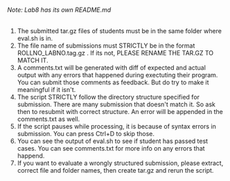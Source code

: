 ######          Note: Lab8 has its own README.md

1. The submitted tar.gz files of students must be in the same folder where eval.sh is in. 
2. The file name of submissions must STRICTLY be in the format ROLLNO_LABNO.tag.gz . If its not, PLEASE RENAME THE TAR.GZ TO MATCH IT.
3. A comments.txt will be generated with diff of expected and actual output with any errors that happened during exectuting their program. You can submit those comments as feedback. But do try to make it meaningful if it isn't.
4. The script STRICTLY follow the directory structure specified for submission. There are many submission that doesn't match it. So ask then to resubmit with correct structure. An error will be appended in the comments.txt as well.
5. If the script pauses while processing, it is because of syntax errors in submission. You can press Ctrl+D to skip those.
6. You can see the output of eval.sh to see if student has passed test cases. You can see comments.txt for more info on any errors that happend.
7. If you want to evaluate a wrongly structured submission, please extract, correct file and folder names, then create tar.gz and rerun the script.
